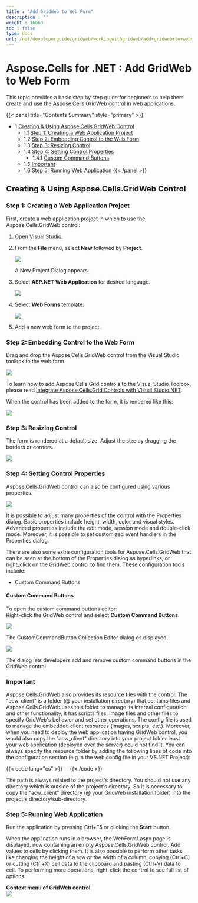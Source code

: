 ```yaml
---
title : "Add GridWeb to Web Form" 
description : "" 
weight : 16660 
toc : false
type: docs
url: /net/developerguide/gridweb/workingwithgridweb/add+gridweb+to+web+form/
---
```


# Aspose.Cells for .NET : Add GridWeb to Web Form


This topic provides a basic step by step guide for beginners to help them create and use the Aspose.Cells.GridWeb control in web applications.

{{< panel title="Contents Summary" style="primary" >}}
*   1 [Creating & Using Aspose.Cells.GridWeb Control](#creating-&-using-aspose.cells.gridweb-control)
    *   1.1 [Step 1: Creating a Web Application Project](#step-1:-creating-a-web-application-project)
    *   1.2 [Step 2: Embedding Control to the Web Form](#step-2:-embedding-control-to-the-web-form)
    *   1.3 [Step 3: Resizing Control](#step-3:-resizing-control)
    *   1.4 [Step 4: Setting Control Properties](#step-4:-setting-control-properties)
        *   1.4.1 [Custom Command Buttons](#custom-command-buttons)
    *   1.5 [Important](#important)
    *   1.6 [Step 5: Running Web Application](#step-5:-running-web-application)
{{< /panel >}}
 

## Creating & Using Aspose.Cells.GridWeb Control

### Step 1: Creating a Web Application Project

First, create a web application project in which to use the Aspose.Cells.GridWeb control:

1.  Open Visual Studio.
2.  From the **File** menu, select **New** followed by **Project**.  
      
    ![](https://docs2.aspose.com/cells/net/attachments/5013739/5115093.png)  
      
    A New Project Dialog appears.
3.  Select **ASP.NET Web Application** for desired language.  
      
    ![](https://docs2.aspose.com/cells/net/attachments/5013739/5115094.png)
4.  Select **Web Forms** template.  
      
    ![](https://docs2.aspose.com/cells/net/attachments/5013739/5115095.png)
5.  Add a new web form to the project.

### Step 2: Embedding Control to the Web Form

Drag and drop the Aspose.Cells.GridWeb control from the Visual Studio toolbox to the web form.  
  
![](https://docs2.aspose.com/cells/net/attachments/5013739/5115096.png)

To learn how to add Aspose.Cells Grid controls to the Visual Studio Toolbox, please read [Integrate Aspose.Cells.Grid Controls with Visual Studio.NET](https://docs2.aspose.com/cells/net/gettingstarted/gridsuiteandvsnet/integrate+aspose.cells+grid+controls+with+visual+studio.net).

When the control has been added to the form, it is rendered like this:  
  
![](https://docs2.aspose.com/cells/net/attachments/5013739/5115097.png)

### Step 3: Resizing Control

The form is rendered at a default size. Adjust the size by dragging the borders or corners.  
  
![](https://docs2.aspose.com/cells/net/attachments/5013739/5115098.png)

### Step 4: Setting Control Properties

Aspose.Cells.GridWeb control can also be configured using various properties.  
  
![](https://docs2.aspose.com/cells/net/attachments/5013739/5115099.png)

It is possible to adjust many properties of the control with the Properties dialog. Basic properties include height, width, color and visual styles. Advanced properties include the edit mode, session mode and double-click mode. Moreover, it is possible to set customized event handlers in the Properties dialog.

There are also some extra configuration tools for Aspose.Cells.GridWeb that can be seen at the bottom of the Properties dialog as hyperlinks, or right\_click on the GridWeb control to find them. These configuration tools include:

*   Custom Command Buttons

#### Custom Command Buttons

To open the custom command buttons editor:  
Right-click the GridWeb control and select **Custom Command Buttons**.  
  
![](https://docs2.aspose.com/cells/net/attachments/5013739/5115102.png)  
  
The CustomCommandButton Collection Editor dialog os displayed.  
  
![](https://docs2.aspose.com/cells/net/attachments/5013739/5115103.png)

The dialog lets developers add and remove custom command buttons in the GridWeb control.

### Important

Aspose.Cells.GridWeb also provides its resource files with the control. The "acw\_client" is a folder (@ your installation directory) that contains files and Aspose.Cells.GridWeb uses this folder to manage its internal configuration and other functionality, it has scripts files, image files and other files to specify GridWeb's behavior and set other operations. The config file is used to manage the embedded client resources (images, scripts, etc.). Moreover, when you need to deploy the web application having GridWeb control, you would also copy the "acw\_client" directory into your project folder least your web application (deployed over the server) could not find it. You can always specify the resource folder by adding the following lines of code into the configuration section (e.g in the web.config file in your VS.NET Project):

{{< code lang="cs" >}}
<appSettings>
  <add key="aspose.cells.gridweb.acw_client_path" value="/grid/acw_client/"/> 
</appSettings>
{{< /code >}}

The path is always related to the project's directory. You should not use any directory which is outside of the project's directory. So it is necessary to copy the "acw\_client" directory (@ your GridWeb installation folder) into the project's directory/sub-directory.

### Step 5: Running Web Application

Run the application by pressing Ctrl+F5 or clicking the **Start** button.  
  
When the application runs in a browser, the WebForm1.aspx page is displayed, now containing an empty Aspose.Cells.GridWeb control. Add values to cells by clicking them. It is also possible to perform other tasks like changing the height of a row or the width of a column, copying (Ctrl+C) or cutting (Ctrl+X) cell data to the clipboard and pasting (Ctrl+V) data to cell. To performing more operations, right-click the control to see full list of options.  
  
**Context menu of GridWeb control**  
![](https://docs2.aspose.com/cells/net/attachments/5013739/5115122.png)


